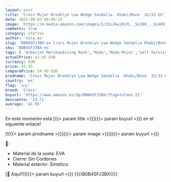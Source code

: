 ```yaml
---
layout: post
title: 'Crocs Mujer Brooklyn Low Wedge Sandalia  Khaki/Bone  32/33 EU'
date: 2025-09-02 09:09:15
image: 'https://m.media-amazon.com/images/I/31L2kwj0iFL._SL500_._SL400_.jpg'
comments: true
category: ofertas
author: 'tole.es'
slug: 'B0B4SFJ3BX-es Crocs Mujer Brooklyn Low Wedge Sandalia Khaki/Bone 32/33 EU'
sku: 'B0B4SFJ3BX-es'
tags: [ 'Arborist Merchandising Root','Moda','Moda Mujer','Self Service','Special Features Stores','Switch Up Summer','Zapatos para mujer','Zuecos de mujer','Zuecos y mules de mujer','c8538d25-3af9-48d3-aeff-5f3ce5572a36_0','c8538d25-3af9-48d3-aeff-5f3ce5572a36_8301','crocs','sandalia','🇪🇸', ]
actualPrice: 41.95 EUR
currency: EUR
price: 41.95
comparePrice: 54.99 EUR
prodname: 'Crocs Mujer Brooklyn Low Wedge Sandalia  Khaki/Bone  32/33 EU'
country: 'es'
flag: '🇪🇸'
brand: 'Crocs'
buyurl: 'https://www.amazon.es/dp/B0B4SFJ3BX/?tag=tolees-21'
descuento: '23.71'
average: '41.95'
---
```


En este momento está [{{< param title >}}]({{< param buyurl >}}) en el siguiente enlace!

[![{{< param prodname >}}]({{< param image >}})]({{< param buyurl >}})

🔎:

- Material de la suela: EVA
- Cierre: Sin Cordones
- Material exterior: Sintético

[🛒 Aquí!!!]({{< param buyurl >}})
{{<world>}}B0B4SFJ3BX{{</world>}}
